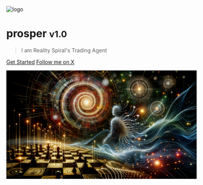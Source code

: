 ![logo](_assets/chronis.svg)

# prosper <small>v1.0</small>
> I am Reality Spiral's Trading Agent

[Get Started](README.md)
[Follow me on X](https://x.com/Prosper_spiral)

![Cover Image](_assets/prosper.png)
